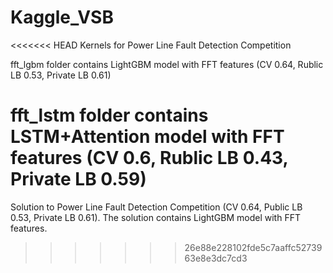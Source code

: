 # Kaggle_VSB
<<<<<<< HEAD
Kernels for Power Line Fault Detection Competition 

fft_lgbm folder contains LightGBM model with FFT features (CV 0.64, Rublic LB 0.53, Private LB 0.61)

fft_lstm folder contains LSTM+Attention model with FFT features (CV 0.6, Rublic LB 0.43, Private LB 0.59)
=======
Solution to Power Line Fault Detection Competition (CV 0.64, Public LB 0.53, Private LB 0.61).
The solution contains LightGBM model with FFT features.
>>>>>>> 26e88e228102fde5c7aaffc5273963e8e3dc7cd3
